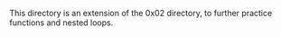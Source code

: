 This directory is an extension of the 0x02 directory, to further practice functions and nested loops.
